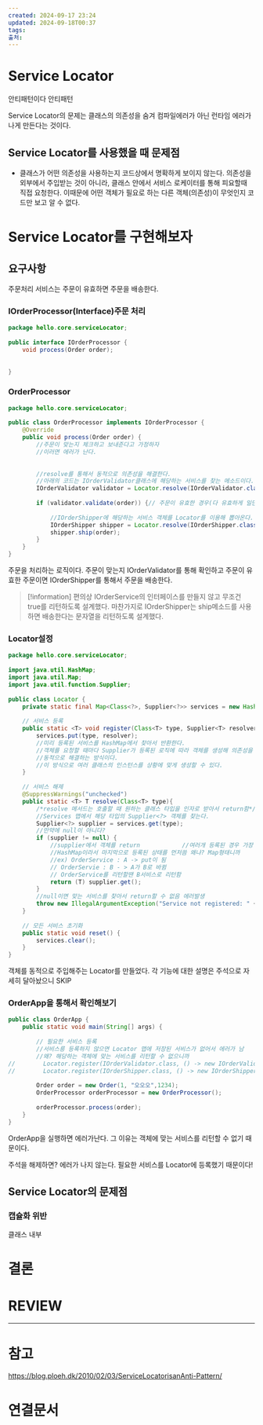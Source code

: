 ```yaml
---
created: 2024-09-17 23:24
updated: 2024-09-18T00:37
tags: 
출처: 
---
```

# Service Locator
안티패턴이다 안티패턴

Service Locator의 문제는 클래스의 의존성을 숨겨 컴파일에러가 아닌 런타임 에러가 나게 만든다는 것이다. 

## Service Locator를 사용했을 때 문제점
 - 클래스가 어떤 의존성을 사용하는지 코드상에서 명확하게 보이지 않는다.
   의존성을 외부에서 주입받는 것이 아니라, 클래스 안에서 서비스 로케이터를 통해 피요할때 직접 요청한다. 이때문에 어떤 객체가 필요로 하는 다른 객체(의존성)이 무엇인지 코드만 보고 알 수 없다.

# Service Locator를 구현해보자
## 요구사항
주문처리 서비스는 주문이 유효하면 주문을 배송한다.

### IOrderProcessor(Interface)주문 처리
```java
package hello.core.serviceLocator;  
  
public interface IOrderProcessor {  
    void process(Order order);  
  
  
}
```

### OrderProcessor
``` java
package hello.core.serviceLocator;  
  
public class OrderProcessor implements IOrderProcessor {  
    @Override  
    public void process(Order order) {  
        //주문이 맞는지 체크하고 보내준다고 가정하자  
        //이러면 에러가 난다.  
  
  
        //resolve를 통해서 동적으로 의존성을 해결한다.  
        //아래의 코드는 IOrderValidator클래스에 해당하는 서비스를 찾는 메소드이다.  
        IOrderValidator validator = Locator.resolve(IOrderValidator.class);  
  
        if (validator.validate(order)) {// 주문이 유효한 경우(다 유효하게 일단 짜놓음)  
  
            //IOrderShipper에 해당하는 서비스 객체를 Locator를 이용해 뽑아온다.  
            IOrderShipper shipper = Locator.resolve(IOrderShipper.class);  
            shipper.ship(order);  
        }  
    }  
}
```

주문을 처리하는 로직이다. 
주문이 맞는지 IOrderValidator를 통해 확인하고 주문이 유효한 주문이면 IOrderShipper를 통해서 주문을 배송한다.

>[!information]
>편의상 IOrderService의 인터페이스를 만들지 않고 무조건 true를 리턴하도록 설계했다. 
>마찬가지로 IOrderShipper는 ship메소드를 사용하면 배송한다는 문자열을 리턴하도록 설계했다.


### Locator설정
``` java
package hello.core.serviceLocator;  
  
import java.util.HashMap;  
import java.util.Map;  
import java.util.function.Supplier;  
  
public class Locator {  
    private static final Map<Class<?>, Supplier<?>> services = new HashMap<>();  
  
    // 서비스 등록  
    public static <T> void register(Class<T> type, Supplier<T> resolver) {  
        services.put(type, resolver);  
        //미리 등록된 서비스를 HashMap에서 찾아서 반환한다.  
        //객체를 요청할 때마다 Supplier가 등록된 로직에 따라 객체를 생성해 의존성을  
        //동적으로 해결하는 방식이다.  
        //이 방식으로 여러 클래스의 인스턴스를 상황에 맞게 생성할 수 있다.  
    }  
  
    // 서비스 해제  
    @SuppressWarnings("unchecked")  
    public static <T> T resolve(Class<T> type){  
        /*resolve 메서드는 호출할 때 원하는 클래스 타입을 인자로 받아서 return함*/  
        //Services 맵에서 해당 타입의 Supplier<?> 객체를 찾는다.  
        Supplier<?> supplier = services.get(type);  
        //만약에 null이 아니다?  
        if (supplier != null) {  
            //supplier에서 객체를 return            //여러개 등록된 경우 가장 마지막으로 등록된 서비스를 반환한다.  
            //HashMap이라서 마지막으로 등록된 상태를 먼저씀 왜냐? Map형태니까  
            //ex) OrderService : A -> put이 됨  
            // OrderServie : B - > A가 B로 바뀜  
            // OrderService를 리턴할땐 B서비스로 리턴함  
            return (T) supplier.get();  
        }  
        //null이면 맞는 서비스를 찾아서 return할 수 없음 에러발생  
        throw new IllegalArgumentException("Service not registered: " + type.getName());  
    }  
  
    // 모든 서비스 초기화  
    public static void reset() {  
        services.clear();  
    }  
}
```

객체를 동적으로 주입해주는 Locator를 만들었다. 각 기능에 대한 설명은 주석으로 자세히 달아놨으니 SKIP


### OrderApp을 통해서 확인해보기
```  java
public class OrderApp {  
    public static void main(String[] args) {  
  
        // 필요한 서비스 등록  
        //서비스릉 등록하지 않으면 Locator 맵에 저장된 서비스가 없어서 에러가 남  
        //왜? 해당하는 객체에 맞는 서비스를 리턴할 수 없으니까  
//        Locator.register(IOrderValidator.class, () -> new IOrderValidator());  
//        Locator.register(IOrderShipper.class, () -> new IOrderShipper());  
  
        Order order = new Order(1, "오오오",1234);  
        OrderProcessor orderProcessor = new OrderProcessor();  
  
        orderProcessor.process(order);  
    }  
}
```

OrderApp을 실행하면 에러가난다.
그 이유는 객체에 맞는 서비스를 리턴할 수 없기 때문이다.

주석을 해제하면? 에러가 나지 않는다.
필요한 서비스를 Locator에 등록했기 때문이다!

## Service Locator의 문제점
### 캡슐화 위반
클래스 내부






# 결론

# REVIEW


---
# 참고
https://blog.ploeh.dk/2010/02/03/ServiceLocatorisanAnti-Pattern/


# 연결문서
